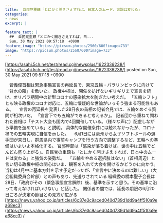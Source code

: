```yaml
---
title:  自民党重鎮「とにかく開きさえすれば、日本人のムード、世論は変わる」  
categories:
- news
excerpt: |
  
feature_text: |
  ##  自民党重鎮「とにかく開きさえすれば、日...
  Sun, 30 May 2021 09:57:18  +0900
feature_image: "https://picsum.photos/2560/600?image=733"
image: "https://picsum.photos/2560/600?image=733"
---
```


[https://asahi.5ch.net/test/read.cgi/newsplus/1622336238/](https://asahi.5ch.net/test/read.cgi/newsplus/1622336238/)
posted on Sun, 30 May 2021 09:57:18  +0900

<!--more-->

　菅義偉首相は緊急事態宣言の再延長で、東京五輪・パラリンピックに向けて「背水の陣」を敷いた。 政権中枢は、開催を妨げないギリギリまで宣言を続け、オリパラ期間中の新型コロナの感染拡大を防ぎたい考えだ。 「五輪シフト」とも映る政権のコロナ対応に、五輪に懐疑的な世論がいっそう強まる可能性もある。 　宣言の再延長を発表した28日夜の首相の記者会見では、五輪をめぐる質問が相次いだ。 「宣言下でも五輪ができると考えるか」。 記者団から重ねて問われた首相は「テスト大会も国内で4回開催している。（様々な声に）配慮しながら準備を進めている」と説明。 具体的な開催条件には触れなかったが、コロナ禍での五輪実現に自信を示した。 　6月1日には豪州から女子ソフトボールの選手団が来日し、群馬県内で事前キャンプを行う方向で調整するなど、五輪への準備はいよいよ本格化する。 官邸幹部は「感染が落ち着けば、世の中は五輪でどんどん盛り上がる」。自民党の重鎮も「とにかく開きさえすれば、日本中のムードは変わる」と強気の姿勢だ。 　「五輪をやめる選択肢はない」（首相周辺）と言い切る政権中枢の関心はいま、観客を入れて大会を開けるかどうかに向かう。 当初は4月中に基本方針を示す予定だったが、「宣言中に決めるのは難しい」（大会組織委員会幹部）との声もあり、先送りされている 組織委の橋本聖子会長は28日、「政府がその（緊急事態宣言解除）後、基準を示すと思う。その基準に沿って考えなければいけない」と話した。 関係者の間では、延長の期限の6月20日ごろが決定の節目との見方が広がる [https://news.yahoo.co.jp/articles/6c37e3c9aced040d739d1dd9a4ff510a9ea68ec3](https://news.yahoo.co.jp/articles/6c37e3c9aced040d739d1dd9a4ff510a9ea68ec3) /
